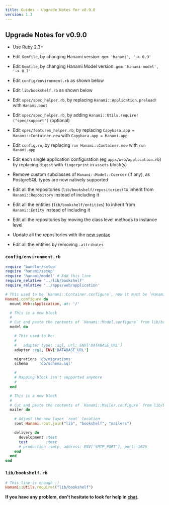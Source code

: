 ```yaml
---
title: Guides - Upgrade Notes for v0.9.0
version: 1.3
---
```


## Upgrade Notes for v0.9.0

  * Use Ruby 2.3+

  * Edit `Gemfile`, by changing Hanami version: `gem 'hanami', '~> 0.9'`

  * Edit `Gemfile`, by changing Hanami Model version: `gem 'hanami-model', '~> 0.7'`

  * Edit `config/environment.rb` as shown below

  * Edit `lib/bookshelf.rb` as shown below

  * Edit `spec/spec_helper.rb`, by replacing `Hanami::Application.preload!` with `Hanami.boot`

  * Edit `spec/spec_helper.rb`, by adding `Hanami::Utils.require!("spec/support")` (optional)

  * Edit `spec/features_helper.rb`, by replacing `Capybara.app = Hanami::Container.new` with `Capybara.app = Hanami.app`

  * Edit `config.ru`, by replacing `run Hanami::Container.new` with `run Hanami.app`

  * Edit each single application configuration (eg `apps/web/application.rb`) by replacing `digest` with `fingerprint` in `assets` block(s)

  * Remove custom subclasses of `Hanami::Model::Coercer` (if any), as PostgreSQL types are now natively supported

  * Edit all the repositories (`lib/bookshelf/repositories`) to inherit from `Hanami::Repository` instead of including it

  * Edit all the entities (`lib/bookshelf/entities`) to inherit from `Hanami::Entity` instead of including it

  * Edit all the repositories by moving the class level methods to instance level

  * Update all the repositories with the [new syntax](guides/1.3/models/repositories)

  * Edit all the entities by removing `.attributes`

### `config/environment.rb`

```ruby
require 'bundler/setup'
require 'hanami/setup'
require 'hanami/model' # Add this line
require_relative '../lib/bookshelf'
require_relative '../apps/web/application'

# This used to be `Hanami::Container.configure`, now it must be `Hanami.configure`
Hanami.configure do
  mount Web::Application, at: '/'

  # This is a new block
  #
  # Cut and paste the contents of `Hanami::Model.configure` from lib/bookshelf.rb
  model do

    # This used to be:
    #
    #   adapter type: :sql, url: ENV['DATABASE_URL']
    adapter :sql, ENV['DATABASE_URL']

    migrations 'db/migrations'
    schema     'db/schema.sql'

    #
    # Mapping block isn't supported anymore
    #
  end

  # This is a new block
  #
  # Cut and paste the contents of `Hanami::Mailer.configure` from lib/bookshelf.rb
  mailer do

    # Adjust the new layer `root` location
    root Hanami.root.join("lib", "bookshelf", "mailers")

    delivery do
      development :test
      test        :test
      # production :smtp, address: ENV['SMTP_PORT'], port: 1025
    end
  end
end
```

### `lib/bookshelf.rb`

```ruby
# This line is enough ;)
Hanami::Utils.require!("lib/bookshelf")
```

**If you have any problem, don't hesitate to look for help in [chat](http://chat.hanamirb.org).**
